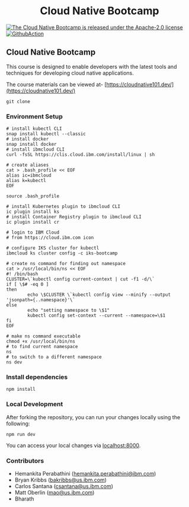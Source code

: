
<h1 align="center">
Cloud Native Bootcamp
</h1>

<p align="left">
    <a href="https://github.com/ibm-cloud-architecture/learning-cloudnative-101/blob/master/LICENSE">
    <img src="https://img.shields.io/badge/license-Apache--2.0-blue.svg" alt="The Cloud Native Bootcamp is released under the Apache-2.0 license" />
    <a href="https://github.com/ibm-cloud-architecture/learning-cloudnative-101/workflows/SiteDeploy/badge.svg"><img src="https://github.com/ibm-cloud-architecture/learning-cloudnative-101/workflows/SiteDeploy/badge.svg" alt="GithubAction"></a>
  </a>
</p>

## Cloud Native Bootcamp

This course is designed to enable developers with the latest tools and techniques for developing cloud native applications.

The course materials can be viewed at- [https://cloudnative101.dev/](https://cloudnative101.dev/)


```
git clone
```

### Environment Setup
```
# install kubectl CLI
snap install kubectl --classic
# install docker
snap install docker
# install ibmcloud CLI
curl -fsSL https://clis.cloud.ibm.com/install/linux | sh

# create aliases
cat > .bash_profile << EOF
alias ic=ibmcloud
alias k=kubectl
EOF

source .bash_profile

# install Kubernetes plugin to ibmcloud CLI
ic plugin install ks
# install Container Registry plugin to ibmcloud CLI
ic plugin install cr

# login to IBM Cloud
# from https://cloud.ibm.com icon

# configure IKS cluster for kubectl
ibmcloud ks cluster config -c iks-bootcamp

# create ns command for finding out namespace
cat > /usr/local/bin/ns << EOF
#! /bin/bash
CLUSTER=\`kubectl config current-context | cut -f1 -d/\`
if [ \$# -eq 0 ]
then
        echo \$CLUSTER \`kubectl config view --minify --output 'jsonpath={..namespace}'\`
else
        echo "setting namespace to \$1"
        kubectl config set-context --current --namespace=\$1
fi
EOF

# make ns command executable
chmod +x /usr/local/bin/ns
# to find current namespace
ns
# to switch to a different namespace
ns dev
```
### Install dependencies

```
npm install
```

### Local Development

After forking the repository, you can run your changes locally using the following:

```
npm run dev
```

You can access your local changes via [localhost:8000](http://localhost:8000).

### Contributors

- Hemankita Perabathini (hemankita.perabathini@ibm.com)
- Bryan Kribbs (bakribbs@us.ibm.com)
- Carlos Santana (csantana@us.ibm.com)
- Matt Oberlin (mao@us.ibm.com)
- Bharath 
